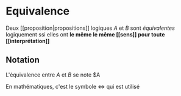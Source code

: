 # Equivalence
Deux [[proposition|propositions]] logiques $A$ et $B$ sont _équivalentes_ logiquement ssi elles ont **le même le même [[sens]] pour toute [[interprétation]]**

## Notation
L'équivalence entre $A$ et $B$ se note $A

En mathématiques, c'est le symbole $\iff$ qui est utilisé

